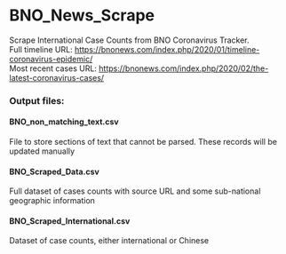 # BNO_News_Scrape
Scrape International Case Counts from BNO Coronavirus Tracker.  
Full timeline URL: https://bnonews.com/index.php/2020/01/timeline-coronavirus-epidemic/  
Most recent cases URL: https://bnonews.com/index.php/2020/02/the-latest-coronavirus-cases/

### Output files:

#### BNO_non_matching_text.csv  
File to store sections of text that cannot be parsed. These records will be updated manually

#### BNO_Scraped_Data.csv  
Full dataset of cases counts with source URL and some sub-national geographic information 

#### BNO_Scraped_International.csv  
Dataset of case counts, either international or Chinese 

